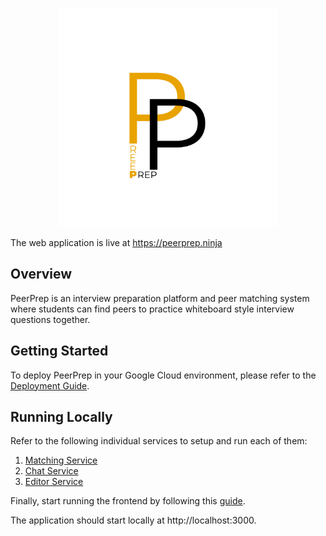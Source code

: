 ﻿<p align="center"><img src="./docs/images/PeerPrep.png" width="350"/></p>

The web application is live at https://peerprep.ninja

## Overview

PeerPrep is an interview preparation platform and peer matching system where students can find peers to practice whiteboard style interview questions together. 

## Getting Started

To deploy PeerPrep in your Google Cloud environment, please refer to the [Deployment Guide](./docs/deployment_guide.md).

## Running Locally

Refer to the following individual services to setup and run each of them:
1. [Matching Service](./services/matching/)
2. [Chat Service](./services/chat/)
3. [Editor Service](./services/editor/)

Finally, start running the frontend by following this [guide](./frontend/app/).

The application should start locally at http://localhost:3000.
